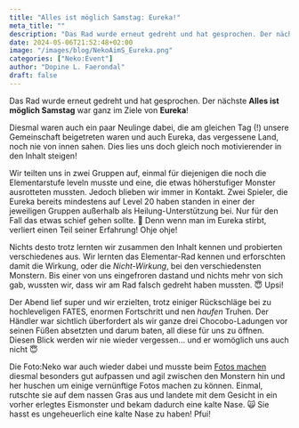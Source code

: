 ```yaml
---
title: "Alles ist möglich Samstag: Eureka!"
meta_title: ""
description: "Das Rad wurde erneut gedreht und hat gesprochen. Der nächste Alles ist möglich Samstag war ganz im Ziele von Eureka!"
date: 2024-05-06T21:52:48+02:00
image: "/images/blog/NekoAimS_Eureka.png"
categories: ["Neko:Event"]
author: "Dopine L. Faerondal"
draft: false
---
```


Das Rad wurde erneut gedreht und hat gesprochen. Der nächste **Alles ist möglich Samstag** war ganz im Ziele von **Eureka**!

Diesmal waren auch ein paar Neulinge dabei, die am gleichen Tag (!) unsere Gemeinschaft beigetreten waren und auch Eureka, das vergessene Land, noch nie von innen sahen. Dies lies uns doch gleich noch motivierender in den Inhalt steigen!

Wir teilten uns in zwei Gruppen auf, einmal für diejenigen die noch die Elementarstufe leveln musste und eine, die etwas höherstufiger Monster ausrotteten mussten. Jedoch blieben wir immer in Kontakt. Zwei Spieler, die Eureka bereits mindestens auf Level 20 haben standen in einer der jeweiligen Gruppen außerhalb als Heilung-Unterstützung bei. Nur für den Fall das etwas schief gehen sollte. :cookie: Denn wenn man im Eureka stirbt, verliert einen Teil seiner Erfahrung! Ohje ohje!

Nichts desto trotz lernten wir zusammen den Inhalt kennen und probierten verschiedenes aus. Wir lernten das Elementar-Rad kennen und erforschten damit die Wirkung, oder die *Nicht-Wirkung*, bei den verschiedensten Monstern. Bis einer von uns eingefroren dastand und nichts mehr von sich gab, wussten wir, dass wir am Rad falsch gedreht haben mussten. :innocent: Upsi!

Der Abend lief super und wir erzielten, trotz einiger Rückschläge bei zu hochleveligen FATES, enormen Fortschritt und nen *haufen* Truhen. Der Händler war sichtlich überfordert als wir ganze drei Chocobo-Ladungen vor seinen Füßen absetzten und darum baten, all diese für uns zu öffnen. Diesen Blick werden wir nie wieder vergessen... und er womöglich uns auch nicht :innocent:

Die Foto:Neko war auch wieder dabei und musste beim [Fotos machen](https://img.electronicping.net/album/Alles-ist-M%C3%B6glich-Samstag%3A-Eureka.8N46) diesmal besonders gut aufpassen und agil zwischen den Monstern hin und her huschen um einige vernünftige Fotos machen zu können. Einmal, rutschte sie auf dem nassen Gras aus und landete mit dem Gesicht in ein vorher erlegtes Eismonster und bekam dadurch eine kalte Nase. :scream_cat: Sie hasst es ungeheuerlich eine kalte Nase zu haben! Pfui!